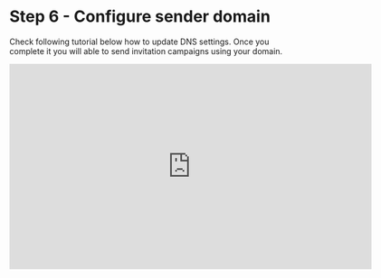 # Step 6 - Configure sender domain

Check following tutorial below how to update DNS settings. Once you complete it you will able to send invitation campaigns using your domain.

<iframe width="640" height="364" src="https://www.loom.com/embed/00a542330d5e4269884c057eff6ce050?sid=153f211f-7674-45e2-8fc7-e7d6e6717372" frameborder="0" webkitallowfullscreen mozallowfullscreen allowfullscreen></iframe>